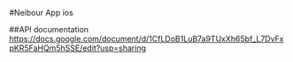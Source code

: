 
<!--
#body-parser:
 use render html using node and express
#Cors:
Cross-Origin Resource Sharing (CORS) is a mechanism that uses additional HTTP headers to tell browsers to give a web application running at one origin, access to selected resources from a different origin. A web application executes a cross-origin HTTP request when it requests a resource that has a different origin (domain, protocol, or port) from its own.
#express-jwt
Middleware that validates JsonWebTokens and sets req.user.
#express
Express is a minimal and flexible Node.js web application framework that provides a robust set of features to develop web and mobile applications. It facilitates the rapid development of Node based Web applications. Following are some of the core features of 
This module lets you authenticate HTTP requests using JWT tokens in your Node.js applications. JWTs are typically used to protect API endpoints, and are often issued using OpenID Con     
     An example of a cross-origin request: the front-end JavaScript code served f
For documentation and instructions check out http://jasonwatmore.com/post/2018/06/14/nodejs-mongodb-simple-api-for-authentication-registration-and-user-management
#bcryptjs
Besides incorporating a salt to protect against rainbow table attacks, bcrypt is an adaptive function: over time, the iteration count can be increased to make it slower, so it remains resistant to brute-force search attacks even with increasing computation power. (see)

While bcrypt.js is compatible to the C++ bcrypt binding, it is written in pure JavaScript and thus slower (about 30%), effectively reducing the number of iterations that can be processed in an equal time span.

The maximum input length is 72 bytes (note that UTF8 encoded characters use up to 4 bytes) and the length of generated hashes is 60 characters.
-->
#Neibour App ios

##API documentation
https://docs.google.com/document/d/1CfLDoB1LuB7a9TUxXh65bf_L7DvFxpKR5FaHQm5hSSE/edit?usp=sharing
